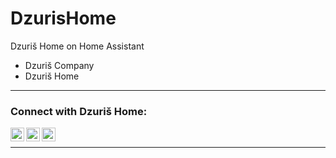 # DzurisHome
Dzuriš Home on Home Assistant

- Dzuriš Company
- Dzuriš Home

---

### Connect with Dzuriš Home:

[<img align="left" alt="codeSTACKr | Discord" width="22px" src="https://cdn.jsdelivr.net/npm/simple-icons@3.13.0/icons/discord.svg" />][discord]
[<img align="left" alt="codeSTACKr | Twitter" width="22px" src="https://cdn.jsdelivr.net/npm/simple-icons@v3/icons/twitter.svg" />][twitter]
[<img align="left" alt="codeSTACKr | Instagram" width="22px" src="https://cdn.jsdelivr.net/npm/simple-icons@v3/icons/instagram.svg" />][instagram]

<br />

---

</details>

[twitter]: https://twitter.com/DzurisHome/
[instagram]: https://www.instagram.com/dzurishome/
[discord]: https://discord.gg/tVKdCKURk5/
